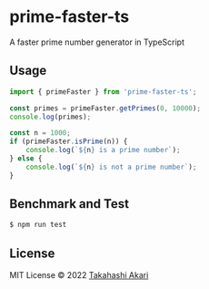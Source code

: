 # prime-faster-ts
A faster prime number generator in TypeScript

## Usage

```ts
import { primeFaster } from 'prime-faster-ts';

const primes = primeFaster.getPrimes(0, 10000);
console.log(primes);

const n = 1000;
if (primeFaster.isPrime(n)) {
    console.log(`${n} is a prime number`);
} else {
    console.log(`${n} is not a prime number`);
}
```

## Benchmark and Test

```bash
$ npm run test
```


## License
MIT License © 2022 [Takahashi Akari](https://github.com/takahashi-akari)
